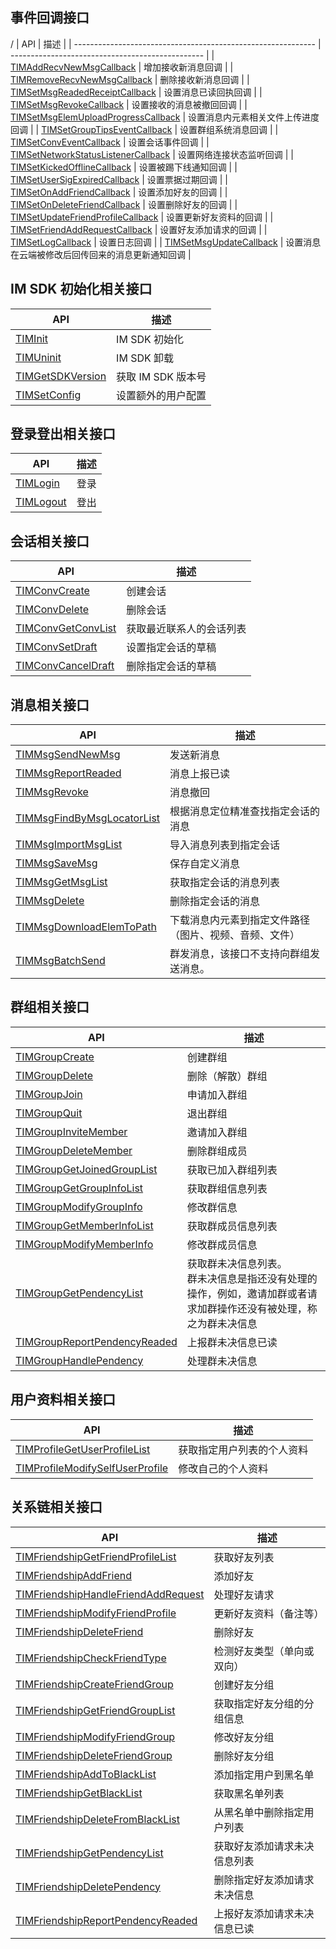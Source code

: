 ## 事件回调接口
/
| API                                                          | 描述                                             |
| ------------------------------------------------------------ | ------------------------------------------------ |
| [TIMAddRecvNewMsgCallback](https://comm.qq.com/en_doc_site/electron/doc/index.html) | 增加接收新消息回调                               |
| [TIMRemoveRecvNewMsgCallback](https://comm.qq.com/en_doc_site/electron/doc/index.html) | 删除接收新消息回调                               |
| [TIMSetMsgReadedReceiptCallback](https://comm.qq.com/en_doc_site/electron/doc/index.html) | 设置消息已读回执回调                             |
| [TIMSetMsgRevokeCallback](https://comm.qq.com/en_doc_site/electron/doc/index.html) | 设置接收的消息被撤回回调                         |
| [TIMSetMsgElemUploadProgressCallback](https://comm.qq.com/en_doc_site/electron/doc/index.html) | 设置消息内元素相关文件上传进度回调               |
| [TIMSetGroupTipsEventCallback](https://comm.qq.com/en_doc_site/electron/doc/index.html) | 设置群组系统消息回调                             |
| [TIMSetConvEventCallback](https://comm.qq.com/en_doc_site/electron/doc/index.html) | 设置会话事件回调                                 |
| [TIMSetNetworkStatusListenerCallback](https://comm.qq.com/en_doc_site/electron/doc/index.html) | 设置网络连接状态监听回调                         |
| [TIMSetKickedOfflineCallback](https://comm.qq.com/en_doc_site/electron/doc/index.html) | 设置被踢下线通知回调                             |
| [TIMSetUserSigExpiredCallback](https://comm.qq.com/en_doc_site/electron/doc/index.html) | 设置票据过期回调                                 |
| [TIMSetOnAddFriendCallback](https://comm.qq.com/en_doc_site/electron/doc/index.html) | 设置添加好友的回调                               |
| [TIMSetOnDeleteFriendCallback](https://comm.qq.com/en_doc_site/electron/doc/index.html) | 设置删除好友的回调                               |
| [TIMSetUpdateFriendProfileCallback](https://comm.qq.com/en_doc_site/electron/doc/index.html) | 设置更新好友资料的回调                           |
| [TIMSetFriendAddRequestCallback](https://comm.qq.com/en_doc_site/electron/doc/index.html) | 设置好友添加请求的回调                           |
| [TIMSetLogCallback](https://comm.qq.com/en_doc_site/electron/doc/index.html) | 设置日志回调                                     |
| [TIMSetMsgUpdateCallback](https://comm.qq.com/en_doc_site/electron/doc/index.html) | 设置消息在云端被修改后回传回来的消息更新通知回调 |


## IM SDK 初始化相关接口

| API                                                          | 描述               |
| ------------------------------------------------------------ | ------------------ |
| [TIMInit](https://comm.qq.com/en_doc_site/electron/doc/index.html) | IM SDK 初始化      |
| [TIMUninit](https://comm.qq.com/en_doc_site/electron/doc/index.html) | IM SDK 卸载        |
| [TIMGetSDKVersion](https://comm.qq.com/en_doc_site/electron/doc/index.html) | 获取 IM SDK 版本号 |
| [TIMSetConfig](https://comm.qq.com/en_doc_site/electron/doc/index.html) | 设置额外的用户配置 |


## 登录登出相关接口

| API                                                          | 描述 |
| ------------------------------------------------------------ | ---- |
| [TIMLogin](https://comm.qq.com/en_doc_site/electron/doc/index.html) | 登录 |
| [TIMLogout](https://comm.qq.com/en_doc_site/electron/doc/index.html) | 登出 |


## 会话相关接口

| API                                                          | 描述                     |
| ------------------------------------------------------------ | ------------------------ |
| [TIMConvCreate](https://comm.qq.com/en_doc_site/electron/doc/index.html) | 创建会话                 |
| [TIMConvDelete](https://comm.qq.com/en_doc_site/electron/doc/index.html) | 删除会话                 |
| [TIMConvGetConvList](https://comm.qq.com/en_doc_site/electron/doc/index.html) | 获取最近联系人的会话列表 |
| [TIMConvSetDraft](https://comm.qq.com/en_doc_site/electron/doc/index.html) | 设置指定会话的草稿       |
| [TIMConvCancelDraft](https://comm.qq.com/en_doc_site/electron/doc/index.html) | 删除指定会话的草稿       |


## 消息相关接口

| API                                                          | 描述                                                   |
| ------------------------------------------------------------ | ------------------------------------------------------ |
| [TIMMsgSendNewMsg](https://comm.qq.com/en_doc_site/electron/doc/index.html) | 发送新消息                                             |
| [TIMMsgReportReaded](https://comm.qq.com/en_doc_site/electron/doc/index.html) | 消息上报已读                                           |
| [TIMMsgRevoke](https://comm.qq.com/en_doc_site/electron/doc/index.html) | 消息撤回                                               |
| [TIMMsgFindByMsgLocatorList](https://comm.qq.com/en_doc_site/electron/doc/index.html) | 根据消息定位精准查找指定会话的消息                     |
| [TIMMsgImportMsgList](https://comm.qq.com/en_doc_site/electron/doc/index.html) | 导入消息列表到指定会话                                 |
| [TIMMsgSaveMsg](https://comm.qq.com/en_doc_site/electron/doc/index.html) | 保存自定义消息                                         |
| [TIMMsgGetMsgList](https://comm.qq.com/en_doc_site/electron/doc/index.html) | 获取指定会话的消息列表                                 |
| [TIMMsgDelete](https://comm.qq.com/en_doc_site/electron/doc/index.html) | 删除指定会话的消息                                     |
| [TIMMsgDownloadElemToPath](https://comm.qq.com/en_doc_site/electron/doc/index.html) | 下载消息内元素到指定文件路径（图片、视频、音频、文件） |
| [TIMMsgBatchSend](https://comm.qq.com/en_doc_site/electron/doc/index.html) | 群发消息，该接口不支持向群组发送消息。                 |


## 群组相关接口

| API                                                          | 描述                                                         |
| ------------------------------------------------------------ | ------------------------------------------------------------ |
| [TIMGroupCreate](https://comm.qq.com/en_doc_site/electron/doc/index.html) | 创建群组                                                     |
| [TIMGroupDelete](https://comm.qq.com/en_doc_site/electron/doc/index.html) | 删除（解散）群组                                             |
| [TIMGroupJoin](https://comm.qq.com/en_doc_site/electron/doc/index.html) | 申请加入群组                                                 |
| [TIMGroupQuit](https://comm.qq.com/en_doc_site/electron/doc/index.html) | 退出群组                                                     |
| [TIMGroupInviteMember](https://comm.qq.com/en_doc_site/electron/doc/index.html) | 邀请加入群组                                                 |
| [TIMGroupDeleteMember](https://comm.qq.com/en_doc_site/electron/doc/index.html) | 删除群组成员                                                 |
| [TIMGroupGetJoinedGroupList](https://comm.qq.com/en_doc_site/electron/doc/index.html) | 获取已加入群组列表                                           |
| [TIMGroupGetGroupInfoList](https://comm.qq.com/en_doc_site/electron/doc/index.html) | 获取群组信息列表                                             |
| [TIMGroupModifyGroupInfo](https://comm.qq.com/en_doc_site/electron/doc/index.html) | 修改群信息                                                   |
| [TIMGroupGetMemberInfoList](https://comm.qq.com/en_doc_site/electron/doc/index.html) | 获取群成员信息列表                                           |
| [TIMGroupModifyMemberInfo](https://comm.qq.com/en_doc_site/electron/doc/index.html) | 修改群成员信息                                               |
| [TIMGroupGetPendencyList](https://comm.qq.com/en_doc_site/electron/doc/index.html) | 获取群未决信息列表。<br/>群未决信息是指还没有处理的操作，例如，邀请加群或者请求加群操作还没有被处理，称之为群未决信息 |
| [TIMGroupReportPendencyReaded](https://comm.qq.com/en_doc_site/electron/doc/index.html) | 上报群未决信息已读                                           |
| [TIMGroupHandlePendency](https://comm.qq.com/en_doc_site/electron/doc/index.html) | 处理群未决信息                                               |


## 用户资料相关接口

| API                                                          | 描述                       |
| ------------------------------------------------------------ | -------------------------- |
| [TIMProfileGetUserProfileList](https://comm.qq.com/en_doc_site/electron/doc/index.html) | 获取指定用户列表的个人资料 |
| [TIMProfileModifySelfUserProfile](https://comm.qq.com/en_doc_site/electron/doc/index.html) | 修改自己的个人资料         |


## 关系链相关接口

| API                                                          | 描述                         |
| ------------------------------------------------------------ | ---------------------------- |
| [TIMFriendshipGetFriendProfileList](https://comm.qq.com/en_doc_site/electron/doc/index.html) | 获取好友列表                 |
| [TIMFriendshipAddFriend](https://comm.qq.com/en_doc_site/electron/doc/index.html) | 添加好友                     |
| [TIMFriendshipHandleFriendAddRequest](https://comm.qq.com/en_doc_site/electron/doc/index.html) | 处理好友请求                 |
| [TIMFriendshipModifyFriendProfile](https://comm.qq.com/en_doc_site/electron/doc/index.html) | 更新好友资料（备注等）       |
| [TIMFriendshipDeleteFriend](https://comm.qq.com/en_doc_site/electron/doc/index.html) | 删除好友                     |
| [TIMFriendshipCheckFriendType](https://comm.qq.com/en_doc_site/electron/doc/index.html) | 检测好友类型（单向或双向）   |
| [TIMFriendshipCreateFriendGroup](https://comm.qq.com/en_doc_site/electron/doc/index.html) | 创建好友分组                 |
| [TIMFriendshipGetFriendGroupList](https://comm.qq.com/en_doc_site/electron/doc/index.html) | 获取指定好友分组的分组信息   |
| [TIMFriendshipModifyFriendGroup](https://comm.qq.com/en_doc_site/electron/doc/index.html) | 修改好友分组                 |
| [TIMFriendshipDeleteFriendGroup](https://comm.qq.com/en_doc_site/electron/doc/index.html) | 删除好友分组                 |
| [TIMFriendshipAddToBlackList](https://comm.qq.com/en_doc_site/electron/doc/index.html) | 添加指定用户到黑名单         |
| [TIMFriendshipGetBlackList](https://comm.qq.com/en_doc_site/electron/doc/index.html) | 获取黑名单列表               |
| [TIMFriendshipDeleteFromBlackList](https://comm.qq.com/en_doc_site/electron/doc/index.html) | 从黑名单中删除指定用户列表   |
| [TIMFriendshipGetPendencyList](https://comm.qq.com/en_doc_site/electron/doc/index.html) | 获取好友添加请求未决信息列表 |
| [TIMFriendshipDeletePendency](https://comm.qq.com/en_doc_site/electron/doc/index.html) | 删除指定好友添加请求未决信息 |
| [TIMFriendshipReportPendencyReaded](https://comm.qq.com/en_doc_site/electron/doc/index.html) | 上报好友添加请求未决信息已读 |

